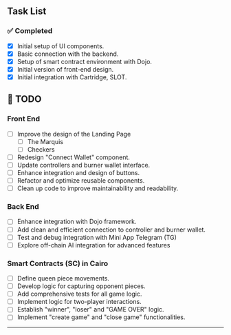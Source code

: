 ## Task List

### ✅ Completed
- [x] Initial setup of UI components.
- [x] Basic connection with the backend.
- [x] Setup of smart contract environment with Dojo.
- [x] Initial version of front-end design.
- [x] Initial integration with Cartridge, SLOT.

## 🚧 TODO

### Front End
- [ ] Improve the design of the Landing Page 
  - [ ] The Marquis
  - [ ] Checkers
- [ ] Redesign "Connect Wallet" component.
- [ ] Update controllers and burner wallet interface.
- [ ] Enhance integration and design of buttons.
- [ ] Refactor and optimize reusable components.
- [ ] Clean up code to improve maintainability and readability.

### Back End
- [ ] Enhance integration with Dojo framework.
- [ ] Add clean and efficient connection to controller and burner wallet.
- [ ] Test and debug integration with Mini App Telegram (TG)
- [ ] Explore off-chain AI integration for advanced features

### Smart Contracts (SC) in Cairo
- [ ] Define queen piece movements.
- [ ] Develop logic for capturing opponent pieces.
- [ ] Add comprehensive tests for all game logic.
- [ ] Implement logic for two-player interactions.
- [ ] Establish "winner", "loser" and "GAME OVER" logic.
- [ ] Implement "create game" and "close game" functionalities.

---

